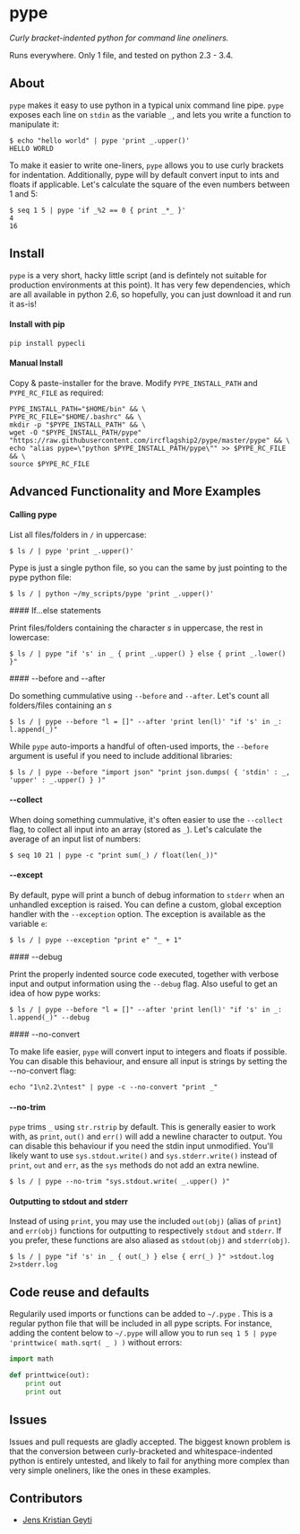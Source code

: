 pype
====

*Curly bracket-indented python for command line oneliners.*

Runs everywhere. Only 1 file, and tested on python 2.3 - 3.4.

About
-----
`pype` makes it easy to use python in a typical unix command line pipe. `pype` exposes
each line on `stdin` as the variable `_`, and lets you write a function to manipulate it:

```shell
$ echo "hello world" | pype 'print _.upper()'
HELLO WORLD
```

To make it easier to write one-liners, `pype` allows you to use curly brackets for indentation. 
Additionally, pype will by default convert input to ints and floats if applicable. Let's calculate the square of the even numbers between 1 and 5:

```shell
$ seq 1 5 | pype 'if _%2 == 0 { print _*_ }'
4
16
```

Install
-------

`pype` is a very short, hacky little script (and is defintely not suitable for production
environments at this point). It has very few dependencies, which are all available in 
python 2.6, so hopefully, you can just download it and run it as-is!

#### Install with pip

```
pip install pypecli
```

#### Manual Install

Copy & paste-installer for the brave. Modify `PYPE_INSTALL_PATH` and `PYPE_RC_FILE` as required:

```shell
PYPE_INSTALL_PATH="$HOME/bin" && \
PYPE_RC_FILE="$HOME/.bashrc" && \
mkdir -p "$PYPE_INSTALL_PATH" && \
wget -O "$PYPE_INSTALL_PATH/pype" "https://raw.githubusercontent.com/ircflagship2/pype/master/pype" && \
echo "alias pype=\"python $PYPE_INSTALL_PATH/pype\"" >> $PYPE_RC_FILE && \
source $PYPE_RC_FILE
```

Advanced Functionality and More Examples
----------------------------------------

#### Calling pype

List all files/folders in `/` in uppercase:

```shell
$ ls / | pype 'print _.upper()'
```

Pype is just a single python file, so you can the same by just pointing to the pype python file:

```shell
$ ls / | python ~/my_scripts/pype 'print _.upper()'
```

#### If...else statements

Print files/folders containing the character *s* in uppercase, the rest in lowercase:

```shell
$ ls / | pype "if 's' in _ { print _.upper() } else { print _.lower() }"
```

#### --before and --after

Do something cummulative using `--before` and `--after`. Let's count all
folders/files containing an *s*

```shell
$ ls / | pype --before "l = []" --after 'print len(l)' "if 's' in _: l.append(_)"
```

While `pype` auto-imports a handful of often-used imports, the `--before` argument is 
useful if you need to include additional libraries:

```shell
$ ls / | pype --before "import json" "print json.dumps( { 'stdin' : _, 'upper' : _.upper() } )"
```

#### --collect

When doing something cummulative, it's often easier to use the `--collect` flag, to collect all input into an array (stored as `_`). Let's calculate the average of an input list of numbers:

```shell
$ seq 10 21 | pype -c "print sum(_) / float(len(_))"
```

#### --except

By default, pype will print a bunch of debug information to `stderr` when an unhandled exception is raised. You can define a custom, global exception handler with the `--exception` option. The exception is available as the variable `e`:

```shell
$ ls / | pype --exception "print e" "_ + 1"
```

#### --debug

Print the properly indented source code executed, together with verbose input
and output information using the `--debug` flag. Also useful to get an idea
of how pype works:

```shell
$ ls / | pype --before "l = []" --after 'print len(l)' "if 's' in _: l.append(_)" --debug
```

#### --no-convert

To make life easier, `pype` will convert input to integers and floats if possible. You can disable this behaviour, and ensure all input is strings by setting the --no-convert flag:

```shell
echo "1\n2.2\ntest" | pype -c --no-convert "print _"
```

#### --no-trim

`pype` trims `_` using `str.rstrip` by default. This is generally easier to work with, as `print`,
`out()` and `err()` will add a newline character to output. You can disable this 
behaviour if you need the stdin input unmodified. You'll likely want to use 
`sys.stdout.write()` and `sys.stderr.write()` instead of `print`, `out` and `err`, as the 
`sys` methods do not add an extra newline.

```shell
$ ls / | pype --no-trim "sys.stdout.write( _.upper() )"
```


#### Outputting to stdout and stderr

Instead of using `print`, you may use the included `out(obj)` (alias of `print`) 
and `err(obj)` functions for outputting to respectively `stdout` and `stderr`.
If you prefer, these functions are also aliased as `stdout(obj)` and `stderr(obj)`.

```shell
$ ls / | pype "if 's' in _ { out(_) } else { err(_) }" >stdout.log 2>stderr.log
```

Code reuse and defaults
-------------

Regularily used imports or functions can be added to `~/.pype` . This is a
regular python file that will be included in all pype scripts. For instance, adding the 
content below to `~/.pype` will allow you to run 
`seq 1 5 | pype 'printtwice( math.sqrt( _ ) )` without errors:

```python
import math

def printtwice(out):
	print out
	print out
```

Issues
------

Issues and pull requests are gladly accepted. The biggest known problem is that the conversion
between curly-bracketed and whitespace-indented python is entirely untested, and likely to fail for
anything more complex than very simple oneliners, like the ones in these examples.

Contributors
------------

- [Jens Kristian Geyti](http://www.github.com/jkgeyti)
